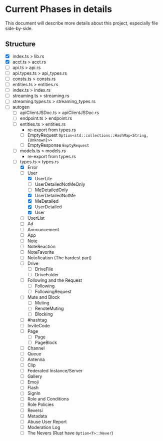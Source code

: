 # Current Phases in details
This document will describe more details about this project, especially file side-by-side.

## Structure
- [x] index.ts > lib.rs
- [x] acct.ts > acct.rs
- [ ] api.ts > api.rs
- [ ] api.types.ts > api_types.rs
- [ ] consts.ts > consts.rs
- [ ] entities.ts > entities.rs
- [ ] index.ts > index.rs
- [ ] streaming.ts > streaming.rs
- [ ] streaming.types.ts > streaming_types.rs
- [ ] autogen
  - [ ] apiClientJSDoc.ts > apiClientJSDoc.rs
  - [ ] endpoint.ts > endpoint.rs
  - [ ] entities.ts > entities.rs
    - re-export from types.rs
    - [ ] EmptyRequest `Option<std::collections::HashMap<String, {Unknown}>>`
    - [ ] EmptyResponse `EmptyRequest`
  - [ ] models.ts > models.rs
    - re-export from types.rs
  - [ ] types.ts > types.rs
    - [x] Error
    - [ ] User
      - [x] UserLite
      - [ ] UserDetailedNotMeOnly
      - [ ] MeDetailedOnly
      - [x] UserDetailedNotMe
      - [x] MeDetailed
      - [x] UserDetailed
      - [x] User
    - [ ] UserList
    - [ ] Ad
    - [ ] Announcement
    - [ ] App
    - [ ] Note
    - [ ] NoteReaction
    - [ ] NoteFavorite
    - [ ] Notofication (The hardest part)
    - [ ] Drive
      - [ ] DriveFile
      - [ ] DriveFolder
    - [ ] Following and the Request
      - [ ] Following
      - [ ] FollowingRequest
    - [ ] Mute and Block
      - [ ] Muting
      - [ ] RenoteMuting
      - [ ] Blocking
    - [ ] #hashtag
    - [ ] InviteCode
    - [ ] Page
      - [ ] Page
      - [ ] PageBlock
    - [ ] Channel
    - [ ] Queue
    - [ ] Antenna
    - [ ] Clip
    - [ ] Federated Instance/Server
    - [ ] Gallery
    - [ ] Emoji
    - [ ] Flash
    - [ ] SignIn
    - [ ] Role and Conditions
    - [ ] Role Policies
    - [ ] Reversi
    - [ ] Metadata
    - [ ] Abuse User Report
    - [ ] Moderation Log
    - [ ] The Nevers (Rust have `Option<T>::Never`)